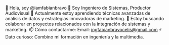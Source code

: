 👋 Hola, soy @iamfabianbravo
👀 Soy Ingeniero de Sistemas, Productor Audiovisual
🌱 Actualmente estoy aprendiendo técnicas avanzadas de análisis de datos y estrategias innovadoras de marketing.
💞️ Estoy buscando colaborar en proyectos relacionados con la integración de sistemas y marketing.
📫 Cómo contactarme: Email: ingfabianbravocelis@gmail.com 
⚡ Dato curioso: Combino mi formación en ingeniería y la multimedia.

